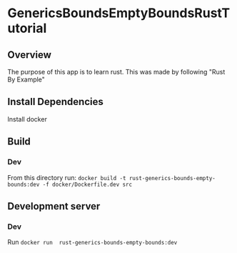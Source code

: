 # GenericsBoundsEmptyBoundsRustTutorial

## Overview
The purpose of this app is to learn rust. This was made by following "Rust By Example"

## Install Dependencies
Install docker

## Build
### Dev
From this directory run: `docker build -t rust-generics-bounds-empty-bounds:dev -f docker/Dockerfile.dev src`

## Development server
### Dev
Run `docker run  rust-generics-bounds-empty-bounds:dev`